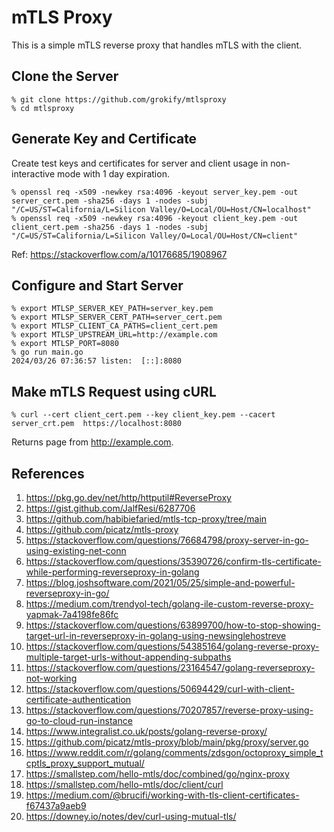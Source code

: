 # mTLS Proxy

This is a simple mTLS reverse proxy that handles mTLS with the client.

## Clone the Server

```
% git clone https://github.com/grokify/mtlsproxy
% cd mtlsproxy
```

## Generate Key and Certificate

Create test keys and certificates for server and client usage in non-interactive mode with 1 day expiration.

```
% openssl req -x509 -newkey rsa:4096 -keyout server_key.pem -out server_cert.pem -sha256 -days 1 -nodes -subj "/C=US/ST=California/L=Silicon Valley/O=Local/OU=Host/CN=localhost"
% openssl req -x509 -newkey rsa:4096 -keyout client_key.pem -out client_cert.pem -sha256 -days 1 -nodes -subj "/C=US/ST=California/L=Silicon Valley/O=Local/OU=Host/CN=client"
```

Ref: https://stackoverflow.com/a/10176685/1908967

## Configure and Start Server

```
% export MTLSP_SERVER_KEY_PATH=server_key.pem
% export MTLSP_SERVER_CERT_PATH=server_cert.pem
% export MTLSP_CLIENT_CA_PATHS=client_cert.pem
% export MTLSP_UPSTREAM_URL=http://example.com
% export MTLSP_PORT=8080
% go run main.go
2024/03/26 07:36:57 listen:  [::]:8080
```

## Make mTLS Request using cURL

```
% curl --cert client_cert.pem --key client_key.pem --cacert server_crt.pem  https://localhost:8080
```

Returns page from http://example.com.

## References

1. https://pkg.go.dev/net/http/httputil#ReverseProxy
1. https://gist.github.com/JalfResi/6287706
1. https://github.com/habibiefaried/mtls-tcp-proxy/tree/main
1. https://github.com/picatz/mtls-proxy
1. https://stackoverflow.com/questions/76684798/proxy-server-in-go-using-existing-net-conn
1. https://stackoverflow.com/questions/35390726/confirm-tls-certificate-while-performing-reverseproxy-in-golang
1. https://blog.joshsoftware.com/2021/05/25/simple-and-powerful-reverseproxy-in-go/
1. https://medium.com/trendyol-tech/golang-ile-custom-reverse-proxy-yapmak-7a4198fe86fc
1. https://stackoverflow.com/questions/63899700/how-to-stop-showing-target-url-in-reverseproxy-in-golang-using-newsinglehostreve
1. https://stackoverflow.com/questions/54385164/golang-reverse-proxy-multiple-target-urls-without-appending-subpaths
1. https://stackoverflow.com/questions/23164547/golang-reverseproxy-not-working
1. https://stackoverflow.com/questions/50694429/curl-with-client-certificate-authentication
1. https://stackoverflow.com/questions/70207857/reverse-proxy-using-go-to-cloud-run-instance
1. https://www.integralist.co.uk/posts/golang-reverse-proxy/
1. https://github.com/picatz/mtls-proxy/blob/main/pkg/proxy/server.go
1. https://www.reddit.com/r/golang/comments/zdsgon/octoproxy_simple_tcptls_proxy_support_mutual/
1. https://smallstep.com/hello-mtls/doc/combined/go/nginx-proxy
1. https://smallstep.com/hello-mtls/doc/client/curl
1. https://medium.com/@brucifi/working-with-tls-client-certificates-f67437a9aeb9
1. https://downey.io/notes/dev/curl-using-mutual-tls/